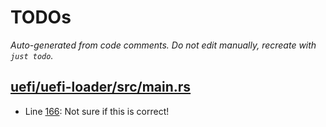 # TODOs

_Auto-generated from code comments. Do not edit manually, recreate with `just todo`._

## [uefi/uefi-loader/src/main.rs](./uefi/uefi-loader/src/main.rs)

- Line [166](./uefi/uefi-loader/src/main.rs#L166): Not sure if this is correct!
